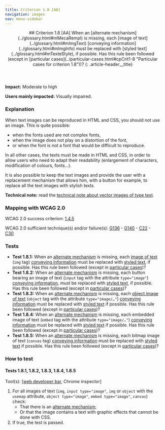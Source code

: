 ```yaml
---
title: Criterion 1.8 [AA]
navigation: images
nav: menu-sidebar
---
```


<header>
## Criterion 1.8 [AA] <span>When an [alternate mechanism](../glossary.html#mMecaRempl) is missing, each [image of text](../glossary.html#mImgText) [conveying information](../glossary.html#mImgInfo) must be replaced with [styled text](../glossary.html#mTexteStyle), if possible. Has this rule been followed (except in [particular cases](../particular-cases.html#cpCrit1-8 "Particular cases for criterion 1.8"))?</span>
{: .article-header__title}
</header>

**Impact:** Moderate to high

**Users mainly impacted:** Visually impaired.

### Explanation

When text images can be reproduced in HTML and CSS, you should not use an image. This is quite possible:

* when the fonts used are not complex fonts,
* when the image does not play on a distortion of the font,
* or when the font is not a font that would be difficult to reproduce.

In all other cases, the texts must be made in HTML and CSS, in order to allow users who need to adapt their readability (enlargement of characters, modification of colours, fonts...).

It is also possible to keep the text images and provide the user with a replacement mechanism that allows him, with a button for example, to replace all the text images with stylish texts.

**Technical note:** read the [technical note about vector images of type text](../technical-notes.html#TNcrit1-8).

### Mapping with WCAG 2.0

WCAG 2.0 success criterion: [1.4.5](http://www.w3.org/TR/WCAG20/#visual-audio-contrast-text-presentation)

WCAG 2.0 sufficient technique(s) and/or failure(s): [G136](http://www.w3.org/TR/WCAG-TECHS/G136.html) - [G140](http://www.w3.org/TR/WCAG-TECHS/G140.html) - [C22](http://www.w3.org/TR/WCAG-TECHS/C22.html) - [C30](http://www.w3.org/TR/WCAG-TECHS/C30.html)

### Tests

*   **Test 1.8.1:** When an [alternate mechanism](../glossary.html#mMecaRempl) is missing, each [image of text](../glossary.html#mImgText) (`img` tag) [conveying information](../glossary.html#mImgInfo) must be replaced with [styled text](../glossary.html#mTexteStyle), if possible. Has this rule been followed (except in [particular cases](./particular-cases.html#cpCrit1-8 "Particular cases for criterion 1.8"))?
*   **Test 1.8.2:** When an [alternate mechanism](../glossary.html#mMecaRempl) is missing, each button bearing an image of text (`input` tag with the attribute `type="image"`) [conveying information](../glossary.html#mImgInfo), must be replaced with [styled text](../glossary.html#mTexteStyle), if possible. Has this rule been followed (except in [particular cases](./particular-cases.html#cpCrit1-8 "Particular cases for criterion 1.8"))?
*   **Test 1.8.3:** When an [alternate mechanism](../glossary.html#mMecaRempl) is missing, each [object image of text](../glossary.html#mImgTextObj) (`object` tag with the attribute `type="image/…"`) [conveying information](../glossary.html#mImgInfo) must be replaced with [styled text](../glossary.html#mTexteStyle) if possible. Has this rule been followed (except in [particular cases](./particular-cases.html#cpCrit1-8 "Particular cases for criterion 1.8"))?
*   **Test 1.8.4:** When an [alternate mechanism](../glossary.html#mMecaRempl) is missing, each embedded image of text (`embed` tag with the attribute `type="image/…"`) [conveying information](../glossary.html#mImgInfo) must be replaced with [styled text](../glossary.html#mTexteStyle) if possible. Has this rule been followed (except in [particular cases](./particular-cases.html#cpCrit1-8 "Particular cases for criterion 1.8"))?
*   **Test 1.8.5:** When an [alternate mechanism](../glossary.html#mMecaRempl) is missing, each bitmap image of text (`canvas` tag) [conveying information](../glossary.html#mImgInfo) must be replaced with [styled text](../glossary.html#mTexteStyle) if possible. Has this rule been followed (except in [particular cases](./particular-cases.html#cpCrit1-8 "Particular cases for criterion 1.8"))?

### How to test

#### Tests 1.8.1, 1.8.2, 1.8.3, 1.8.4, 1.8.5

Tool(s): [[web developer bar](../tools.html#web-developer-bar), Chrome inspector]

1.  For all images of text (`img`, `input type="image"`, `img` or `object` with the `usemap` attribute, `object type="image"`, `embed type="image"`, `canvas`) check:
    *   That there is an [alternate mechanism](../glossary.html#mMecaRempl);
    *   Or that the image contains a text with graphic effects that cannot be done with CSS.
2.  If true, the test is passed.
